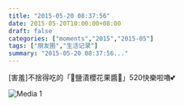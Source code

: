 ```yaml
---
title: "2015-05-20 08:37:56"
date: 2015-05-20T10:00:00+08:00
draft: false
categories: ["moments","2015","2015-05"]
tags: ["朋友圈","生活记录"]
summary: "2015-05-20 08:37:56..."
---
```


[害羞]不捨得吃的「🌸鹽漬櫻花果醬🌸」520快樂啦嚕💕

![Media 1](/Moments/photos/2015-05-20/201505200837560.jpg)

